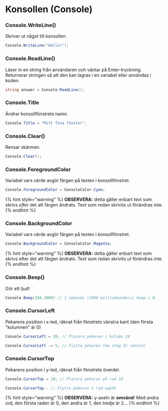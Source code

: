 # Konsollen (Console)

### Console.WriteLine()

Skriver ut något till konsollen.

```csharp
Console.WriteLine("Hello!");
```

### Console.ReadLine()

Läser in en string från användaren och väntar på Enter-tryckning. Returnerar stringen så att den kan lagras i en variabel eller användas i koden.

```csharp
string answer = Console.ReadLine();
```

### Console.Title

Ändrar konsollfönstrets namn.

```csharp
Console.Title = "Mitt fina fönster";
```

### Console.Clear()

Rensar skärmen.

```csharp
Console.Clear();
```

### Console.ForegroundColor

Variabel vars värde avgör färgen på texten i konsollfönstret.

```csharp
Console.ForegroundColor = ConsoleColor.Cyan;
```

{% hint style="warning" %}
**OBSERVERA:** detta gäller enbart text som skrivs _efter_ det att färgen ändrats. Text som redan skrivits ut förändras inte.
{% endhint %}

### Console.BackgroundColor

Variabel vars värde avgör färgen på texten i konsollfönstret.

```csharp
Console.BackgroundColor = ConsoleColor.Magenta;
```

{% hint style="warning" %}
**OBSERVERA:** detta gäller enbart text som skrivs efter det att färgen ändrats. Text som redan skrivits ut förändras inte.
{% endhint %}

### Console.Beep()

Gör ett ljud!

```csharp
Console.Beep(294,1000) // 1 sekunds (1000 millisekunders) beep i D.
```

### Console.CursorLeft

Pekarens position i x-led, räknat från fönstrets vänstra kant (den första "kolumnen" är 0)

```csharp
Console.CursorLeft = 20; // Placera pekaren i kolumn 20
```

```csharp
Console.CursorLeft -= 5; // Flytta pekaren fem steg åt vänster
```

### Console.CursorTop

Pekarens position i y-led, räknat från fönstrets överdel.

```csharp
Console.CursorTop = 10; // Placera pekaren på rad 10
```

```csharp
Console.CursorTop-- // Flytta pekaren 1 rad uppåt
```

{% hint style="warning" %}
**OBSERVERA:** y-axeln är **omvänd**! Med andra ord, den första raden är 0, den andra är 1, den tredje är 2…
{% endhint %}
